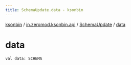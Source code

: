 ```yaml
---
title: SchemaUpdate.data - ksonbin
---
```


[ksonbin](../../index.html) / [in.zeromod.ksonbin.api](../index.html) / [SchemaUpdate](index.html) / [data](./data.html)

# data

`val data: SCHEMA`
